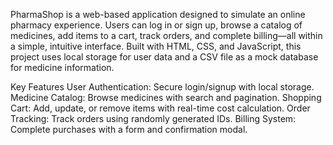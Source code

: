 PharmaShop is a web-based application designed to simulate an online pharmacy experience. Users can log in or sign up, browse a catalog of medicines, add items to a cart, track orders, and complete billing—all within a simple, intuitive interface. Built with HTML, CSS, and JavaScript, this project uses local storage for user data and a CSV file as a mock database for medicine information.

Key Features
User Authentication: Secure login/signup with local storage.
Medicine Catalog: Browse medicines with search and pagination.
Shopping Cart: Add, update, or remove items with real-time cost calculation.
Order Tracking: Track orders using randomly generated IDs.
Billing System: Complete purchases with a form and confirmation modal.
